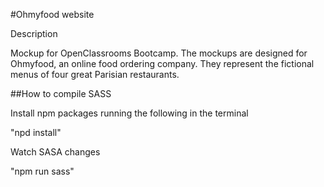  #Ohmyfood website


Description

Mockup for OpenClassrooms Bootcamp.  The mockups are designed for Ohmyfood, an online food ordering company. They represent the fictional menus of  four great Parisian restaurants.

##How to compile SASS

Install npm packages running the following in the terminal

"npd install"

Watch SASA changes

"npm run sass"
